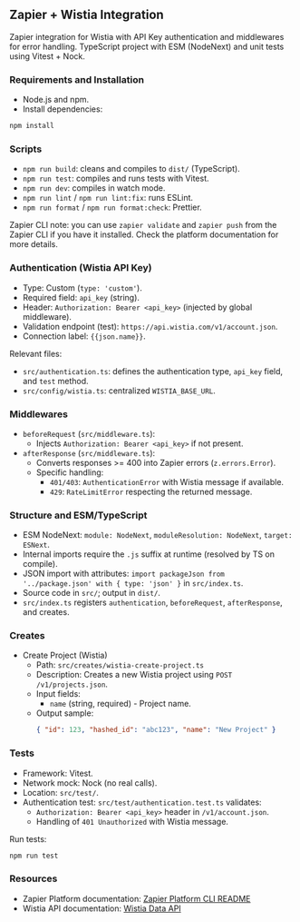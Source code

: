 ## Zapier + Wistia Integration

Zapier integration for Wistia with API Key authentication and middlewares for error handling. TypeScript project with ESM (NodeNext) and unit tests using Vitest + Nock.

### Requirements and Installation
- Node.js and npm.
- Install dependencies:
```bash
npm install
```

### Scripts
- `npm run build`: cleans and compiles to `dist/` (TypeScript).
- `npm run test`: compiles and runs tests with Vitest.
- `npm run dev`: compiles in watch mode.
- `npm run lint` / `npm run lint:fix`: runs ESLint.
- `npm run format` / `npm run format:check`: Prettier.

Zapier CLI note: you can use `zapier validate` and `zapier push` from the Zapier CLI if you have it installed. Check the platform documentation for more details.

### Authentication (Wistia API Key)
- Type: Custom (`type: 'custom'`).
- Required field: `api_key` (string).
- Header: `Authorization: Bearer <api_key>` (injected by global middleware).
- Validation endpoint (test): `https://api.wistia.com/v1/account.json`.
- Connection label: `{{json.name}}`.

Relevant files:
- `src/authentication.ts`: defines the authentication type, `api_key` field, and `test` method.
- `src/config/wistia.ts`: centralized `WISTIA_BASE_URL`.

### Middlewares
- `beforeRequest` (`src/middleware.ts`):
  - Injects `Authorization: Bearer <api_key>` if not present.
- `afterResponse` (`src/middleware.ts`):
  - Converts responses >= 400 into Zapier errors (`z.errors.Error`).
  - Specific handling:
    - `401/403`: `AuthenticationError` with Wistia message if available.
    - `429`: `RateLimitError` respecting the returned message.

### Structure and ESM/TypeScript
- ESM NodeNext: `module: NodeNext`, `moduleResolution: NodeNext`, `target: ESNext`.
- Internal imports require the `.js` suffix at runtime (resolved by TS on compile).
- JSON import with attributes: `import packageJson from '../package.json' with { type: 'json' }` in `src/index.ts`.
- Source code in `src/`; output in `dist/`.
- `src/index.ts` registers `authentication`, `beforeRequest`, `afterResponse`, and creates.

### Creates

- Create Project (Wistia)
  - Path: `src/creates/wistia-create-project.ts`
  - Description: Creates a new Wistia project using `POST /v1/projects.json`.
  - Input fields:
    - `name` (string, required) - Project name.
  - Output sample:
    ```json
    { "id": 123, "hashed_id": "abc123", "name": "New Project" }
    ```

### Tests
- Framework: Vitest.
- Network mock: Nock (no real calls).
- Location: `src/test/`.
- Authentication test: `src/test/authentication.test.ts` validates:
  - `Authorization: Bearer <api_key>` header in `/v1/account.json`.
  - Handling of `401 Unauthorized` with Wistia message.

Run tests:
```bash
npm run test
```

### Resources
- Zapier Platform documentation: [Zapier Platform CLI README](https://github.com/zapier/zapier-platform/blob/main/packages/cli/README.md)
- Wistia API documentation: [Wistia Data API](https://wistia.com/support/developers/data-api)
